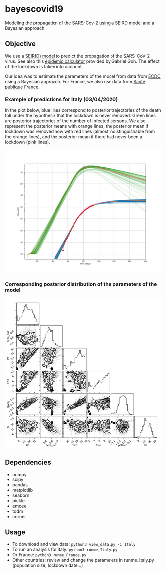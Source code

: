 # bayescovid19

Modeling the propagation of the SARS-Cov-2 using a SEIRD model and a Bayesian approach

## Objective

We use a [SEIR(D) model](https://en.wikipedia.org/wiki/Compartmental_models_in_epidemiology#The_SEIR_model) to predict the propagation of the SARS-CoV-2 virus. See also this [epidemic calculator](http://gabgoh.github.io/COVID/index.html) provided by Gabriel Goh. The effect of the lockdown is taken into account.

Our idea was to estimate the parameters of the model from data from [ECDC](https://www.ecdc.europa.eu/en/covid-19-pandemic) using a Bayesian approach. For France, we also use data from [Santé publique France](https://www.santepubliquefrance.fr/maladies-et-traumatismes/maladies-et-infections-respiratoires/infection-a-coronavirus/articles/infection-au-nouveau-coronavirus-sars-cov-2-covid-19-france-et-monde).

### Example of predictions for Italy (03/04/2020)

In the plot below, blue lines correspond to posterior trajectories of the death toll under the hypothesis that the lockdown is never removed. Green lines are posterior trajectories of the number of infected persons. We also represent the posterior means with orange lines, the posterior mean if lockdown was removed now with red lines (almost indistinguishable from the orange lines), and the posterior mean if there had never been a lockdown (pink lines).

![](prediction.png)


### Corresponding posterior distribution of the parameters of the model
![](posterior_distribution.png)

## Dependencies
*  numpy
*  scipy
*  pandas
*  matplotlib
*  seaborn
*  pickle
*  emcee
*  tqdm
*  corner

## Usage
* To download and view data:
`python3 view_data.py -i Italy `
* To run an analysis for Italy:
`python3 runme_Italy.py`
* Or France:
`python3 runme_France.py`
* Other countries: review and change the parameters in runme_Italy.py (population size, lockdown date...)



